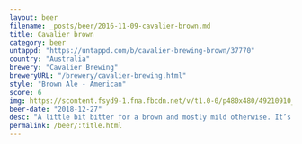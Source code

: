 ```yaml
---
layout: beer
filename: _posts/beer/2016-11-09-cavalier-brown.md
title: Cavalier brown
category: beer
untappd: "https://untappd.com/b/cavalier-brewing-brown/37770"
country: "Australia"
brewery: "Cavalier Brewing"
breweryURL: "/brewery/cavalier-brewing.html"
style: "Brown Ale - American"
score: 6
img: https://scontent.fsyd9-1.fna.fbcdn.net/v/t1.0-0/p480x480/49210910_10156797308658745_7189024385846476800_o.jpg?_nc_cat=107&_nc_sid=e007fa&_nc_ohc=A17Nr20VoFIAX_1vkad&_nc_ht=scontent.fsyd9-1.fna&tp=6&oh=6e42bf4a4b4c2d9d3d330d11018bd729&oe=5F94C29F
beer-date: "2018-12-27"
desc: "A little bit bitter for a brown and mostly mild otherwise. It’s not a bad beer, just not what I look for"
permalink: /beer/:title.html
---
```


